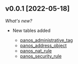 ## v0.0.1 [2022-05-18]

_What's new?_

- New tables added

  - [panos_administrative_tag](https://hub.steampipe.io/plugins/turbot/panos/tables/panos_administrative_tag)
  - [panos_address_object](https://hub.steampipe.io/plugins/turbot/panos/tables/panos_address_object)
  - [panos_nat_rule](https://hub.steampipe.io/plugins/turbot/panos/tables/panos_nat_rule)
  - [panos_security_rule](https://hub.steampipe.io/plugins/turbot/panos/tables/panos_security_rule)
